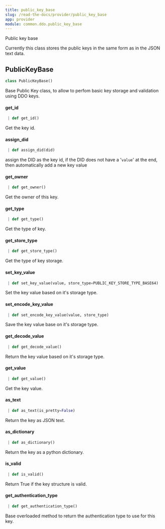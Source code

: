 ```yaml
---
title: public_key_base
slug: /read-the-docs/provider/public_key_base
app: provider
module: common.ddo.public_key_base
---
```

Public key base

Currently this class stores the public keys in the same form as in the JSON
text data.

## PublicKeyBase

```python
class PublicKeyBase()
```

Base Public Key class, to allow to perfom basic key storage and validation using DDO keys.

#### get\_id

```python
 | def get_id()
```

Get the key id.

#### assign\_did

```python
 | def assign_did(did)
```

assign the DID as the key id, if the DID does not have a '`value`'
at the end, then automatically add a new key value

#### get\_owner

```python
 | def get_owner()
```

Get the owner of this key.

#### get\_type

```python
 | def get_type()
```

Get the type of key.

#### get\_store\_type

```python
 | def get_store_type()
```

Get the type of key storage.

#### set\_key\_value

```python
 | def set_key_value(value, store_type=PUBLIC_KEY_STORE_TYPE_BASE64)
```

Set the key value based on it's storage type.

#### set\_encode\_key\_value

```python
 | def set_encode_key_value(value, store_type)
```

Save the key value base on it's storage type.

#### get\_decode\_value

```python
 | def get_decode_value()
```

Return the key value based on it's storage type.

#### get\_value

```python
 | def get_value()
```

Get the key value.

#### as\_text

```python
 | def as_text(is_pretty=False)
```

Return the key as JSON text.

#### as\_dictionary

```python
 | def as_dictionary()
```

Return the key as a python dictionary.

#### is\_valid

```python
 | def is_valid()
```

Return True if the key structure is valid.

#### get\_authentication\_type

```python
 | def get_authentication_type()
```

Base overloaded method to return the authentication type to use for this key.

